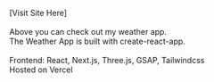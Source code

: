 [Visit Site Here]\
\
Above you can check out my weather app.\
The Weather App is built with create-react-app.\
\
Frontend: React, Next.js, Three.js, GSAP, Tailwindcss\
Hosted on Vercel
